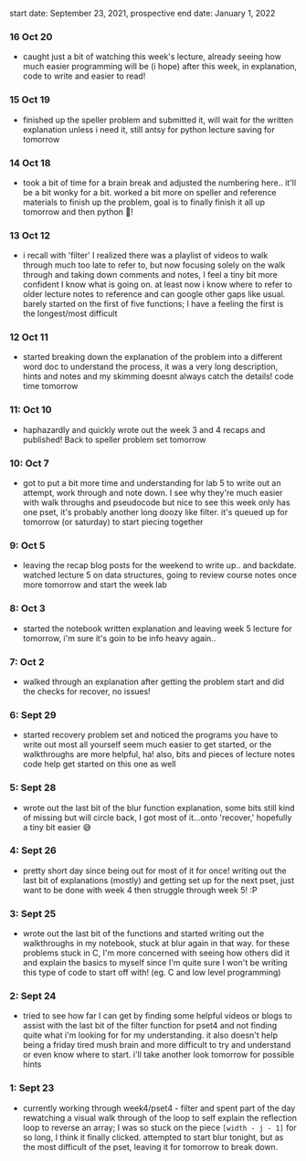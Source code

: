 start date: September 23, 2021, prospective end date: January 1, 2022

### 16 Oct 20
- caught just a bit of watching this week's lecture, already seeing how much easier programming will be (i hope) after this week, in explanation, code to write and easier to read!

### 15 Oct 19
- finished up the speller problem and submitted it, will wait for the written explanation unless i need it, still antsy for python lecture saving for tomorrow

### 14 Oct 18
- took a bit of time for a brain break and adjusted the numbering here.. it'll be a bit wonky for a bit. worked a bit more on speller and reference materials to finish up the problem, goal is to finally finish it all up tomorrow  and then python 🐍!

### 13 Oct 12
- i recall with 'filter' I realized there was a playlist of videos to walk through much too late to refer to, but now focusing solely on the walk through and taking down comments and notes, I feel a tiny bit more confident I know what is going on. at least now i know where to refer to older lecture notes to reference and can google other gaps like usual. barely started on the first of five functions; I have a feeling the first is the longest/most difficult

### 12 Oct 11
- started breaking down the explanation of the problem into a different word doc to understand the process, it was a very long description, hints and notes and my skimming doesnt always catch the details! code time tomorrow

### 11: Oct 10
- haphazardly and quickly wrote out the week 3 and 4 recaps and published! Back to speller problem set tomorrow

### 10: Oct 7
- got to put a bit more time and understanding for lab 5 to write out an attempt, work through and note down. I see why they're much easier with walk throughs and pseudocode but nice to see this week only has one pset, it's probably another long doozy like filter. it's queued up for tomorrow (or saturday) to start piecing together

### 9: Oct 5
- leaving the recap blog posts for the weekend to write up.. and backdate. watched lecture 5 on data structures, going to review course notes once more tomorrow and start the week lab

### 8: Oct 3
- started the notebook written explanation and leaving week 5 lecture for tomorrow, i'm sure it's goin to be info heavy again..

### 7: Oct 2
- walked through an explanation after getting the problem start and did the checks for recover, no issues!

### 6: Sept 29
- started recovery problem set and noticed the programs you have to write out most all yourself seem much easier to get started, or the walkthroughs are more helpful, ha! also, bits and pieces of lecture notes code help get started on this one as well

### 5: Sept 28
- wrote out the last bit of the blur function explanation, some bits still kind of missing but will circle back, I got most of it...onto 'recover,' hopefully a tiny bit easier 😅

### 4: Sept 26
- pretty short day since being out for most of it for once! writing out the last bit of explanations (mostly) and getting set up for the next pset, just want to be done with week 4 then struggle through week 5! :P

### 3: Sept 25
- wrote out the last bit of the functions and started writing out the walkthroughs in my notebook, stuck at blur again in that way. for these problems stuck in C, I'm more concerned with seeing how others did it and explain the basics to myself since I'm quite sure I won't be writing this type of code to start off with! (eg. C and low level programming)

### 2: Sept 24
- tried to see how far I can get by finding some helpful videos or blogs to assist with the last bit of the filter function for pset4 and not finding quite what i'm looking for for my understanding. it also doesn't help being a friday tired mush brain and more difficult to try and understand or even know where to start. i'll take another look tomorrow for possible hints

### 1: Sept 23
- currently working through week4/pset4 - filter and spent part of the day rewatching a visual walk through of the loop to self explain the reflection loop to reverse an array; I was so stuck on the piece <code>[width - j - 1]</code> for so long, I think it finally clicked. attempted to start blur tonight, but as the most difficult of the pset, leaving it for tomorrow to break down.
